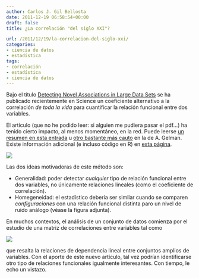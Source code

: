 ```yaml
---
author: Carlos J. Gil Bellosta
date: 2011-12-19 06:58:54+00:00
draft: false
title: ¿La correlación "del siglo XXI"?

url: /2011/12/19/la-correlacion-del-siglo-xxi/
categories:
- ciencia de datos
- estadística
tags:
- correlación
- estadística
- ciencia de datos
---
```


Bajo el título [Detecting Novel Associations in Large Data Sets](http://www.sciencemag.org/content/334/6062/1518.abstract) se ha publicado recientemente en Science un coeficiente alternativo a la correlación _de toda la vida_ para cuantificar la relación funcional entre dos variables.

El artículo (que no he podido leer: si alguien me pudiera pasar el pdf...) ha tenido cierto impacto, al menos momentáneo, en la red. Puede leerse [un resumen en esta entrada](http://francisthemulenews.wordpress.com/2011/12/16/se-publica-en-science-un-nuevo-coeficiente-matematico-para-el-estudio-de-correlaciones-no-lineales-entre-pares-de-datos/) u [otro bastante más cauto](http://andrewgelman.com/2011/12/mr-pearson-meet-mr-mandelbrot-detecting-novel-associations-in-large-data-sets/) en la de A. Gelman. Existe información adicional (e incluso código en R) en [esta página](http://www.exploredata.net/).


[![](/wp-uploads/2011/12/dibujo20111216_comparison_of_mic_to_existing_methods.png#center)
](/wp-uploads/2011/12/dibujo20111216_comparison_of_mic_to_existing_methods.png#center)


Las dos ideas motivadoras de este método son:



* Generalidad: poder detectar _cualquier_ tipo de relación funcional entre dos variables, no únicamente relaciones lineales (como el coeficiente de correlación).
* Homegeneidad: el estadístico debería ser similar cuando se comparen _configuraciones_ con una relación funcional distinta paro un nivel de ruido análogo (véase la figura adjunta).

En muchos contextos, el análisis de un conjunto de datos comienza por el estudio de una matriz de correlaciones entre variables tal como

[![](/wp-uploads/2011/12/correlation_classic1.jpg)
](/wp-uploads/2011/12/correlation_classic1.jpg)

que resalta la relaciones de dependencia lineal entre conjuntos amplios de variables. Con el aporte de este nuevo artículo, tal vez podrían identificarse otro tipo de relaciones funcionales igualmente interesantes. Con tiempo, le echo un vistazo.
